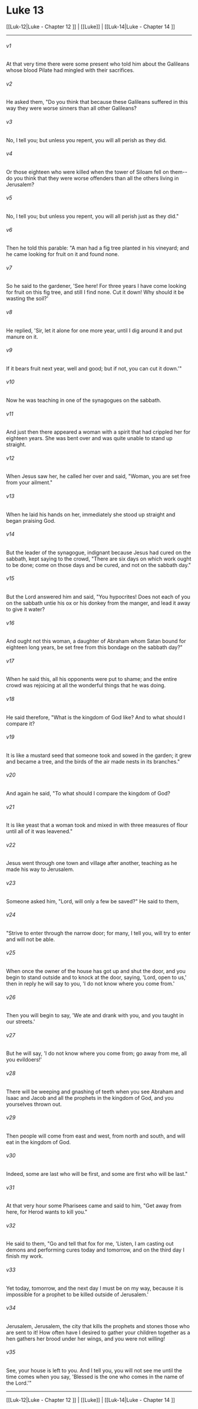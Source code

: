# Luke 13

[[Luk-12|Luke - Chapter 12 ]] | [[Luke]] | [[Luk-14|Luke - Chapter 14 ]]
***

###### v1
At that very time there were some present who told him about the Galileans whose blood Pilate had mingled with their sacrifices.
###### v2
He asked them, "Do you think that because these Galileans suffered in this way they were worse sinners than all other Galileans?
###### v3
No, I tell you; but unless you repent, you will all perish as they did.
###### v4
Or those eighteen who were killed when the tower of Siloam fell on them-- do you think that they were worse offenders than all the others living in Jerusalem?
###### v5
No, I tell you; but unless you repent, you will all perish just as they did."
###### v6
Then he told this parable: "A man had a fig tree planted in his vineyard; and he came looking for fruit on it and found none.
###### v7
So he said to the gardener, 'See here! For three years I have come looking for fruit on this fig tree, and still I find none. Cut it down! Why should it be wasting the soil?'
###### v8
He replied, 'Sir, let it alone for one more year, until I dig around it and put manure on it.
###### v9
If it bears fruit next year, well and good; but if not, you can cut it down.'"
###### v10
Now he was teaching in one of the synagogues on the sabbath.
###### v11
And just then there appeared a woman with a spirit that had crippled her for eighteen years. She was bent over and was quite unable to stand up straight.
###### v12
When Jesus saw her, he called her over and said, "Woman, you are set free from your ailment."
###### v13
When he laid his hands on her, immediately she stood up straight and began praising God.
###### v14
But the leader of the synagogue, indignant because Jesus had cured on the sabbath, kept saying to the crowd, "There are six days on which work ought to be done; come on those days and be cured, and not on the sabbath day."
###### v15
But the Lord answered him and said, "You hypocrites! Does not each of you on the sabbath untie his ox or his donkey from the manger, and lead it away to give it water?
###### v16
And ought not this woman, a daughter of Abraham whom Satan bound for eighteen long years, be set free from this bondage on the sabbath day?"
###### v17
When he said this, all his opponents were put to shame; and the entire crowd was rejoicing at all the wonderful things that he was doing.
###### v18
He said therefore, "What is the kingdom of God like? And to what should I compare it?
###### v19
It is like a mustard seed that someone took and sowed in the garden; it grew and became a tree, and the birds of the air made nests in its branches."
###### v20
And again he said, "To what should I compare the kingdom of God?
###### v21
It is like yeast that a woman took and mixed in with three measures of flour until all of it was leavened."
###### v22
Jesus went through one town and village after another, teaching as he made his way to Jerusalem.
###### v23
Someone asked him, "Lord, will only a few be saved?" He said to them,
###### v24
"Strive to enter through the narrow door; for many, I tell you, will try to enter and will not be able.
###### v25
When once the owner of the house has got up and shut the door, and you begin to stand outside and to knock at the door, saying, 'Lord, open to us,' then in reply he will say to you, 'I do not know where you come from.'
###### v26
Then you will begin to say, 'We ate and drank with you, and you taught in our streets.'
###### v27
But he will say, 'I do not know where you come from; go away from me, all you evildoers!'
###### v28
There will be weeping and gnashing of teeth when you see Abraham and Isaac and Jacob and all the prophets in the kingdom of God, and you yourselves thrown out.
###### v29
Then people will come from east and west, from north and south, and will eat in the kingdom of God.
###### v30
Indeed, some are last who will be first, and some are first who will be last."
###### v31
At that very hour some Pharisees came and said to him, "Get away from here, for Herod wants to kill you."
###### v32
He said to them, "Go and tell that fox for me, 'Listen, I am casting out demons and performing cures today and tomorrow, and on the third day I finish my work.
###### v33
Yet today, tomorrow, and the next day I must be on my way, because it is impossible for a prophet to be killed outside of Jerusalem.'
###### v34
Jerusalem, Jerusalem, the city that kills the prophets and stones those who are sent to it! How often have I desired to gather your children together as a hen gathers her brood under her wings, and you were not willing!
###### v35
See, your house is left to you. And I tell you, you will not see me until the time comes when you say, 'Blessed is the one who comes in the name of the Lord.'"

***

[[Luk-12|Luke - Chapter 12 ]] | [[Luke]] | [[Luk-14|Luke - Chapter 14 ]]
